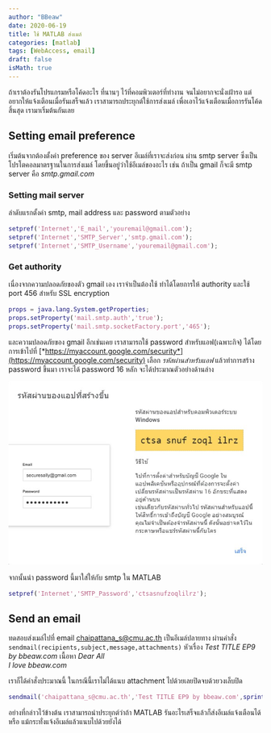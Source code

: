 ```yaml
---
author: "BBeaw"
date: 2020-06-19
title: ใช้ MATLAB ส่งเมล์
categories: [matlab]
tags: [WebAccess, email]
draft: false
isMath: true
---
```


ถ้าเราต้องรันโปรแกรมหรือโค้ดอะไร ที่นานๆ ไว้ที่คอมพิวเตอร์ที่ทำงาน จนไม่อยากจะนั่งเฝ้ารอ แต่อยากให้แจ้งเตือนเมื่อรันเสร็จแล้ว เราสามารถประยุกต์ใช้การส่งเมล์ เพื่อเอาไว้แจ้งเตือนเมื่อการรันโค้ดสิ้นสุด เรามาเริ่มต้นกันเลย

## Setting email preference
เริ่มต้นจากต้องตั้งค่า preference ของ server อีเมล์ที่เราจะส่งก่อน ผ่าน smtp server ซึ่งเป็นโปรโตคอลมาตรฐานในการส่งเมล์ โดยขึ้นอยู่ว่าใช้อีเมล์ของอะไร เช่น ถ้าเป็น gmail ก็จะมี smtp server คือ *smtp.gmail.com*  

### Setting mail server
ลำดับแรกตั้งค่า smtp, mail address และ password ตามตัวอย่าง
```MATLAB
setpref('Internet','E_mail','youremail@gmail.com');
setpref('Internet','SMTP_Server','smtp.gmail.com');
setpref('Internet','SMTP_Username','youremail@gmail.com');
```
### Get authority
เนื่องจากความปลอดภัยของตัว gmail เอง เราจำเป็นต้องใช้ ทำได้โดยการให้ authority และใช้ port 456 สำหรับ SSL encryption
```MATLAB
props = java.lang.System.getProperties;
props.setProperty('mail.smtp.auth','true');
props.setProperty('mail.smtp.socketFactory.port','465');
```
และความปลอดภัยของ gmail อีกเช่นเคย เราสามารถใช้ password สำหรับแอฟ(เฉพาะกิจ) ได้โดยการเข้าไปที่ [*https://myaccount.google.com/security*](https://myaccount.google.com/security) เลือก *รหัสผ่านสำหรับแอฟ* แล้วทำการสร้าง password ขึ้นมา เราจะได้ password 16 หลัก จะได้ประมาณตัวอย่างด้านล่าง

![password4app](static/mfiles/EP9_password4app.jpg)

จากนั้นนำ password นี้มาใส่ให้กับ smtp ใน MATLAB

```MATLAB
setpref('Internet','SMTP_Password','ctsasnufzoqlilrz');
```

## Send an email
ทดสอบส่งเมล์ไปที่ email chaipattana_s@cmu.ac.th เป็นอีเมล์ปลายทาง ผ่านคำสั่ง `sendmail(recipients,subject,message,attachments)`
หัวเรื่อง *Test TITLE EP9 by bbeaw.com*
เนื้อหา *Dear All*  
*I love bbeaw.com*

เราก็ได้คำสั่งประมาณนี้ ในกรณีนี้เราไม่ได้แนบ attachment ไปด้วยเลยปิดจบด้วยวงเล็บปิด

```MATLAB
sendmail('chaipattana_s@cmu.ac.th','Test TITLE EP9 by bbeaw.com',sprintf('Dear All \nI love bbeaw.com'));
```   

อย่างที่กล่าวไว้ข้างต้น เราสามารถนำประยุกต์ว่าถ้า MATLAB รันอะไรเสร็จแล้วก็ส่งอีเมล์แจ้งเตือนได้ หรือ แม้กระทั่งแจ้งอีเมล์แล้วแนบไปด้วยยังได้
